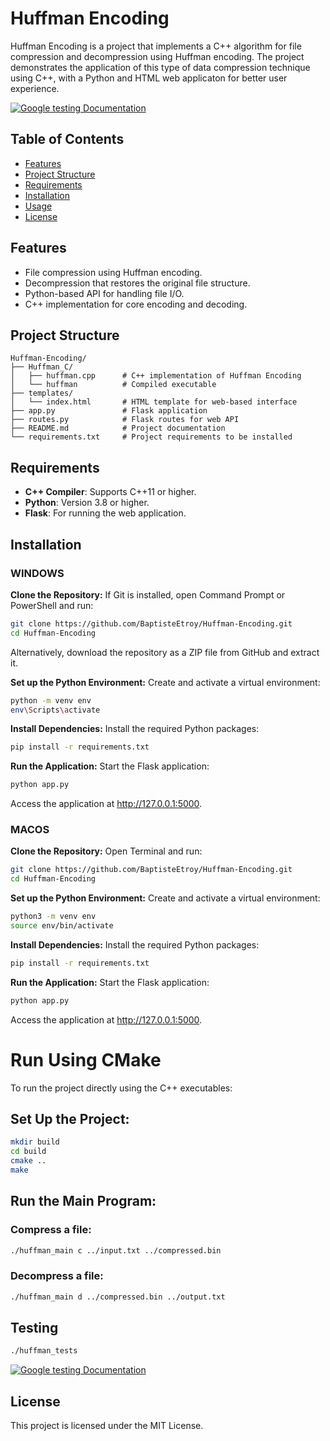 
# Huffman Encoding

Huffman Encoding is a project that implements a C++ algorithm for file compression and decompression using Huffman encoding. The project demonstrates the application of this type of data compression technique using C++, with a Python and HTML web applicaton for better user experience.

[![Google testing Documentation](https://img.shields.io/badge/Testing-Documentation-blue)](./testing.md)

## Table of Contents

- [Features](#features)
- [Project Structure](#project-structure)
- [Requirements](#requirements)
- [Installation](#installation)
- [Usage](#usage)
- [License](#license)

## Features

- File compression using Huffman encoding.
- Decompression that restores the original file structure.
- Python-based API for handling file I/O.
- C++ implementation for core encoding and decoding.

## Project Structure

```plaintext
Huffman-Encoding/
├── Huffman_C/
│   ├── huffman.cpp      # C++ implementation of Huffman Encoding
│   └── huffman          # Compiled executable
├── templates/
│   └── index.html       # HTML template for web-based interface
├── app.py               # Flask application
├── routes.py            # Flask routes for web API
├── README.md            # Project documentation
└── requirements.txt     # Project requirements to be installed
```

## Requirements

- **C++ Compiler**: Supports C++11 or higher.
- **Python**: Version 3.8 or higher.
- **Flask**: For running the web application.

## Installation

### WINDOWS

**Clone the Repository:** If Git is installed, open Command Prompt or PowerShell and run:


```bash
git clone https://github.com/BaptisteEtroy/Huffman-Encoding.git
cd Huffman-Encoding
```

Alternatively, download the repository as a ZIP file from GitHub and extract it.

**Set up the Python Environment:** Create and activate a virtual environment:

```bash
python -m venv env
env\Scripts\activate
```

**Install Dependencies:** Install the required Python packages:

```bash
pip install -r requirements.txt
```

**Run the Application:** Start the Flask application:

```bash
python app.py
```

Access the application at http://127.0.0.1:5000.

### MACOS

**Clone the Repository:** Open Terminal and run:

```bash
git clone https://github.com/BaptisteEtroy/Huffman-Encoding.git
cd Huffman-Encoding
```

**Set up the Python Environment:** Create and activate a virtual environment:
```bash
python3 -m venv env
source env/bin/activate
```

**Install Dependencies:** Install the required Python packages:
```bash
pip install -r requirements.txt
```

**Run the Application:** Start the Flask application:
```bash
python app.py
```

Access the application at http://127.0.0.1:5000.

# Run Using CMake
To run the project directly using the C++ executables:

## Set Up the Project:
```bash
mkdir build
cd build
cmake ..
make
```

## Run the Main Program:

### Compress a file:
```bash
./huffman_main c ../input.txt ../compressed.bin
```

### Decompress a file:
```bash
./huffman_main d ../compressed.bin ../output.txt
```


## Testing
```bash
./huffman_tests
```
[![Google testing Documentation](https://img.shields.io/badge/Testing-Documentation-blue)](./testing.md)

## License

This project is licensed under the MIT License.
